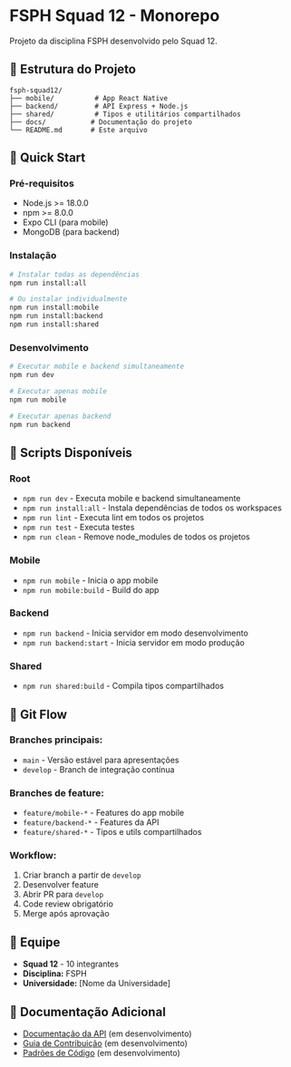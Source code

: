 # FSPH Squad 12 - Monorepo

Projeto da disciplina FSPH desenvolvido pelo Squad 12.

## 📁 Estrutura do Projeto

```
fsph-squad12/
├── mobile/          # App React Native
├── backend/         # API Express + Node.js
├── shared/          # Tipos e utilitários compartilhados
├── docs/           # Documentação do projeto
└── README.md       # Este arquivo
```

## 🚀 Quick Start

### Pré-requisitos
- Node.js >= 18.0.0
- npm >= 8.0.0
- Expo CLI (para mobile)
- MongoDB (para backend)

### Instalação
```bash
# Instalar todas as dependências
npm run install:all

# Ou instalar individualmente
npm run install:mobile
npm run install:backend
npm run install:shared
```

### Desenvolvimento
```bash
# Executar mobile e backend simultaneamente
npm run dev

# Executar apenas mobile
npm run mobile

# Executar apenas backend
npm run backend
```

## 🔧 Scripts Disponíveis

### Root
- `npm run dev` - Executa mobile e backend simultaneamente
- `npm run install:all` - Instala dependências de todos os workspaces
- `npm run lint` - Executa lint em todos os projetos
- `npm run test` - Executa testes
- `npm run clean` - Remove node_modules de todos os projetos

### Mobile
- `npm run mobile` - Inicia o app mobile
- `npm run mobile:build` - Build do app

### Backend
- `npm run backend` - Inicia servidor em modo desenvolvimento
- `npm run backend:start` - Inicia servidor em modo produção

### Shared
- `npm run shared:build` - Compila tipos compartilhados

## 🌿 Git Flow

### Branches principais:
- `main` - Versão estável para apresentações
- `develop` - Branch de integração contínua

### Branches de feature:
- `feature/mobile-*` - Features do app mobile
- `feature/backend-*` - Features da API
- `feature/shared-*` - Tipos e utils compartilhados

### Workflow:
1. Criar branch a partir de `develop`
2. Desenvolver feature
3. Abrir PR para `develop`
4. Code review obrigatório
5. Merge após aprovação

## 👥 Equipe

- **Squad 12** - 10 integrantes
- **Disciplina:** FSPH
- **Universidade:** [Nome da Universidade]

## 📝 Documentação Adicional

- [Documentação da API](./docs/api.md) (em desenvolvimento)
- [Guia de Contribuição](./docs/contributing.md) (em desenvolvimento)
- [Padrões de Código](./docs/coding-standards.md) (em desenvolvimento)